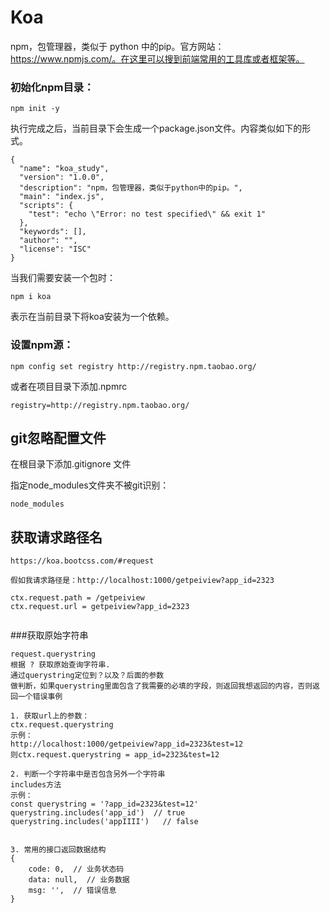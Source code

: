 # Koa

npm，包管理器，类似于 python 中的pip。官方网站：https://www.npmjs.com/。在这里可以搜到前端常用的工具库或者框架等。


### 初始化npm目录：
```
npm init -y
```

执行完成之后，当前目录下会生成一个package.json文件。内容类似如下的形式。

```
{
  "name": "koa_study",
  "version": "1.0.0",
  "description": "npm，包管理器，类似于python中的pip。",
  "main": "index.js",
  "scripts": {
    "test": "echo \"Error: no test specified\" && exit 1"
  },
  "keywords": [],
  "author": "",
  "license": "ISC"
}

```


当我们需要安装一个包时：
```
npm i koa
```

表示在当前目录下将koa安装为一个依赖。


### 设置npm源：
```
npm config set registry http://registry.npm.taobao.org/
```
或者在项目目录下添加.npmrc
```
registry=http://registry.npm.taobao.org/
```


## git忽略配置文件

在根目录下添加.gitignore 文件

指定node_modules文件夹不被git识别：
```
node_modules
```


## 获取请求路径名
```
https://koa.bootcss.com/#request

假如我请求路径是：http://localhost:1000/getpeiview?app_id=2323

ctx.request.path = /getpeiview
ctx.request.url = getpeiview?app_id=2323


```
###获取原始字符串
```
request.querystring
根据 ? 获取原始查询字符串.
通过querystring定位到？以及？后面的参数
做判断，如果querystring里面包含了我需要的必填的字段，则返回我想返回的内容，否则返回一个错误事例

1. 获取url上的参数：
ctx.request.querystring
示例：
http://localhost:1000/getpeiview?app_id=2323&test=12
则ctx.request.querystring = app_id=2323&test=12

2. 判断一个字符串中是否包含另外一个字符串
includes方法
示例：
const querystring = '?app_id=2323&test=12'
querystring.includes('app_id')  // true
querystring.includes('appIIII')   // false


3. 常用的接口返回数据结构
{
    code: 0,  // 业务状态码
    data: null,  // 业务数据
    msg: '',  // 错误信息
}

```



